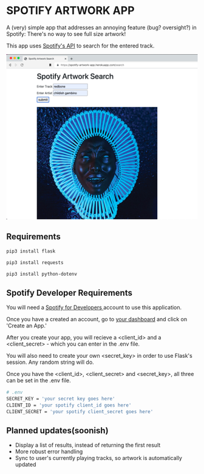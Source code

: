 # SPOTIFY ARTWORK APP
A (very) simple app that addresses an annoying feature (bug? oversight?) in Spotify: There's no way to see full size artwork!

This app uses <a href="https://developer.spotify.com/documentation/web-api/">Spotify's API</a> to search for the entered track.

<img src="static/preview.png" alt="Preview">


## Requirements
```
pip3 install flask
```
```
pip3 install requests
```
```
pip3 install python-dotenv
```

## Spotify Developer Requirements
You will need a <a href="https://developer.spotify.com/">Spotify for Developers </a> account to use this application.

Once you have a created an account, go to <a href="https://developer.spotify.com/dashboard/applications">your dashboard</a> and click on 'Create an App.'

After you create your app, you will recieve a <client_id> and a <client_secret> - which you can enter in the .env file.

You will also need to create your own <secret_key> in order to use Flask's session. Any random string will do.

Once you have the <client_id>, <client_secret> and <secret_key>, all three can be set in the .env file.  


```bash
# .env
SECRET_KEY = 'your secret key goes here'
CLIENT_ID = 'your spotify client_id goes here'
CLIENT_SECRET = 'your spotify client_secret goes here'
```

## Planned updates(soonish)
- Display a list of results, instead of returning the first result
- More robust error handling
- Sync to user's currently playing tracks, so artwork is automatically updated


